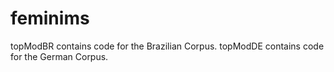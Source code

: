 # feminims

topModBR contains code for the Brazilian Corpus.
topModDE contains code for the German Corpus.
